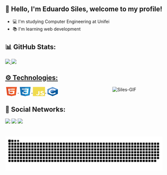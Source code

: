 ## 👋 Hello, I'm Eduardo Siles, welcome to my profile! 

- 💻 I'm studying Computer Engineering at Unifei
- 📚 I'm learning web development

## 📊 GitHub Stats:

<div>
  <a href="https://github.com/edusiles">
  <img height="170em" src="https://github-readme-stats.vercel.app/api?username=edusiles&show_icons=true&theme=dark&include_all_commits=true&count_private=true"/>
  <img height="170em" src="https://github-readme-stats.vercel.app/api/top-langs/?username=edusiles&layout=compact&langs_count=16&theme=dark"/>
</div>

## ⚙ Technologies:

<div style="display: inline_block">
  <img align="center" alt="Siles-HTML" height="30" width="40" src="https://raw.githubusercontent.com/devicons/devicon/master/icons/html5/html5-original.svg">
  <img align="center" alt="Siles-CSS" height="30" width="40" src="https://raw.githubusercontent.com/devicons/devicon/master/icons/css3/css3-original.svg">
  <img align="center" alt="Siles-JS" height="30" width="40" src="https://raw.githubusercontent.com/devicons/devicon/master/icons/javascript/javascript-plain.svg">
  <img align="center" alt="Siles-JS" height="30" width="40" src="https://raw.githubusercontent.com/devicons/devicon/master/icons/c/c-original.svg">
  <img align="right" alt="Siles-GIF" height="160" width="160" src="https://i.picasion.com/pic92/f1a1a85f1eaf675c75c633b0a2e51ae2.gif" width="300" height="300" border="0" alt="https://picasion.com/" /></a>
</div>

## 🔗 Social Networks:
<div>
  <a href="https://www.linkedin.com/in/edu-siles05/" target="_blank"><img src="https://img.shields.io/badge/LinkedIn-0077B5?style=for-the-badge&logo=linkedin&logoColor=white"><a/>
  <a href="https://instagram.com/edu_siles05" target="_blank"><img src="https://img.shields.io/badge/Instagram-E4405F?style=for-the-badge&logo=instagram&logoColor=white"><a/>
  <a href="https://www.facebook.com/edusiles05" target="_blank"><img src="https://img.shields.io/badge/Facebook-1877F2?style=for-the-badge&logo=facebook&logoColor=white"><a/>
</div>

![Snake animation](https://github.com/edusiles/edusiles/blob/output/github-contribution-grid-snake.svg)
